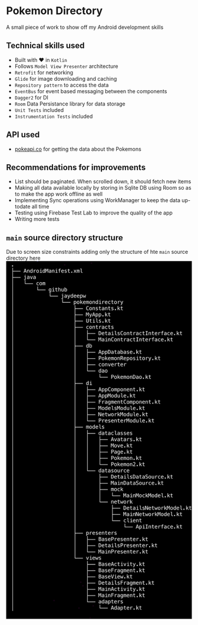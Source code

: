 # Pokemon Directory
A small piece of work to show off my Android development skills

## Technical skills used
- Built with :heart: in `Kotlin`
- Follows `Model View Presenter` architecture
- `Retrofit` for networking
- `Glide` for image downloading and caching
- `Repository pattern` to access the data
- `EventBus` for event based messaging between the components
- `Dagger2` for DI
- `Room` Data Persistance library for data storage
- `Unit Tests` included
- `Instrumentation Tests` included

## API used
- [pokeapi.co](https://pokeapi.co) for getting the data about the Pokemons

## Recommendations for improvements
- List should be paginated. When scrolled down, it should fetch new items
- Making all data available locally by storing in Sqlite DB using Room so as to make the app work offline as well
- Implementing Sync operations using WorkManager to keep the data up-todate all time
- Testing using Firebase Test Lab to improve the quality of the app
- Writing more tests

## `main` source directory structure
Due to screen size constraints adding only the structure of hte `main` source directory here
<img src="https://raw.githubusercontent.com/jaydeepw/pokemon-directory/master/main-tree.png"
     alt="Main source tree" />